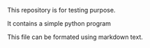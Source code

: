 This repository is for testing purpose.

It contains a simple python program

This file can be formated using markdown text.
